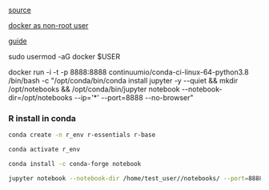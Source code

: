 [source](https://hub.docker.com/u/continuumio)

[docker as non-root user](https://docs.docker.com/engine/install/linux-postinstall/)

[guide](https://towardsdatascience.com/making-docker-and-conda-play-well-together-eda0ff995e3c)

sudo usermod -aG docker $USER

docker run -i -t -p 8888:8888 continuumio/conda-ci-linux-64-python3.8 /bin/bash -c "/opt/conda/bin/conda install jupyter -y --quiet && mkdir /opt/notebooks && /opt/conda/bin/jupyter notebook --notebook-dir=/opt/notebooks --ip='*' --port=8888 --no-browser"

### R install in conda
```bash
conda create -n r_env r-essentials r-base

conda activate r_env

conda install -c conda-forge notebook

jupyter notebook --notebook-dir /home/test_user//notebooks/ --port=8888 --no-browser --ip='*'
```
